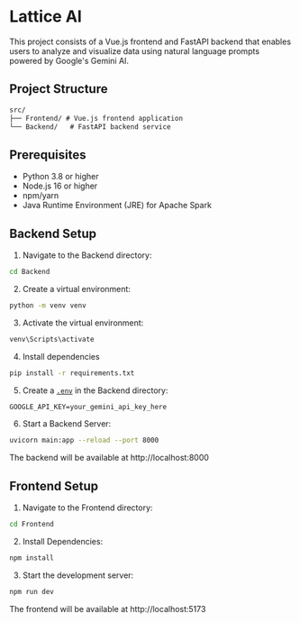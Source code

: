 # Lattice AI

This project consists of a Vue.js frontend and FastAPI backend that enables users to analyze and visualize data using natural language prompts powered by Google's Gemini AI.

## Project Structure
```markdown
src/
├── Frontend/ # Vue.js frontend application
└── Backend/   # FastAPI backend service
```

## Prerequisites

- Python 3.8 or higher
- Node.js 16 or higher
- npm/yarn
- Java Runtime Environment (JRE) for Apache Spark

## Backend Setup

1. Navigate to the Backend directory:
```sh
cd Backend
```
2. Create a virtual environment:
```sh
python -m venv venv
```
3. Activate the virtual environment:
```sh
venv\Scripts\activate
```
4. Install dependencies
```sh
pip install -r requirements.txt
```
5. Create a [`.env`](./Backend/.env) in the Backend directory:
```markdown
GOOGLE_API_KEY=your_gemini_api_key_here
```
6. Start a Backend Server:
```sh
uvicorn main:app --reload --port 8000
```
The backend will be available at http://localhost:8000

## Frontend Setup

1. Navigate to the Frontend directory:
```sh
cd Frontend
```
2. Install Dependencies:
```sh
npm install
```
3. Start the development server:
```sh
npm run dev
```
The frontend will be available at http://localhost:5173

<!-- Features
File Upload Support:

CSV
Excel (.xlsx, .xls)
JSON
Data Analysis:

Natural language queries for data transformation
PySpark-powered data processing
Automated visualization generation
Visualization Types:

Bar charts
Line charts
Pie charts
Scatter plots
Area charts
Usage
Open http://localhost:5173 in your browser
Upload a data file (CSV/Excel/JSON)
Enter a natural language prompt describing your analysis needs
View the automatically generated visualization or transformed data
Example Prompts
"Show me a bar chart of sales by region"
"Calculate the average revenue by product category"
"Create a line chart showing monthly trends"
"Show me the top 10 customers by revenue"
Technology Stack
Frontend
Vue.js 3
Chart.js
Tailwind CSS
DaisyUI
Vite
Backend
FastAPI
PySpark
Pandas
Google Gemini AI
Python-dotenv
Development
Building for Production
Frontend:

Backend:

Troubleshooting
If you encounter CORS issues:

Ensure the backend CORS settings match your frontend URL
Check if the backend is running on port 8000
File upload issues:

Verify file format is supported
Check file size limits
Visualization not rendering:

Check browser console for errors
Verify data format matches expected schema
License
MIT License

Contributing
Fork the repository
Create your feature branch
Commit your changes
Push to the branch
Create a new Pull Request -->
